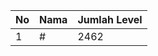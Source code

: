 | No | Nama            | Jumlah Level |
|----|-----------------|--------------|
| 1  | #    |    2462        |
